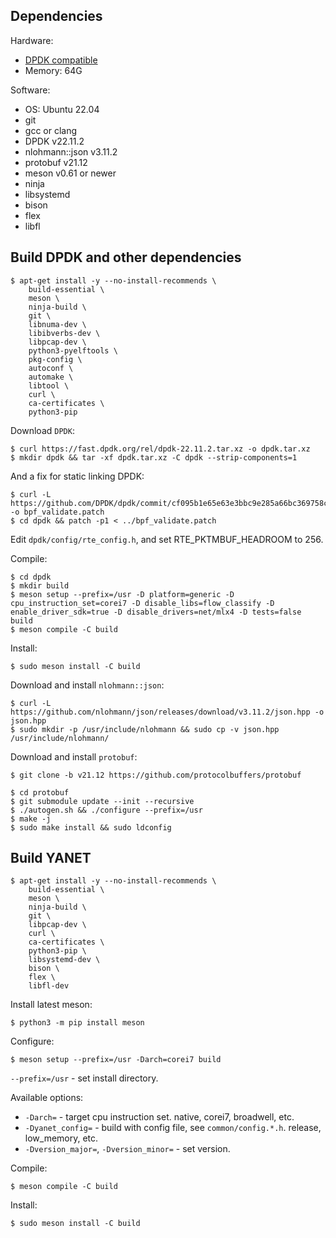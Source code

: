 ## Dependencies
Hardware:
- [DPDK compatible](https://core.dpdk.org/supported/)
- Memory: 64G

Software:
- OS: Ubuntu 22.04
- git
- gcc or clang
- DPDK v22.11.2
- nlohmann::json v3.11.2
- protobuf v21.12
- meson v0.61 or newer
- ninja
- libsystemd
- bison
- flex
- libfl

## Build DPDK and other dependencies
```
$ apt-get install -y --no-install-recommends \
    build-essential \
    meson \
    ninja-build \
    git \
    libnuma-dev \
    libibverbs-dev \
    libpcap-dev \
    python3-pyelftools \
    pkg-config \
    autoconf \
    automake \
    libtool \
    curl \
    ca-certificates \
    python3-pip
```

Download `DPDK`:
```
$ curl https://fast.dpdk.org/rel/dpdk-22.11.2.tar.xz -o dpdk.tar.xz
$ mkdir dpdk && tar -xf dpdk.tar.xz -C dpdk --strip-components=1
```
And a fix for static linking DPDK:
```
$ curl -L https://github.com/DPDK/dpdk/commit/cf095b1e65e63e3bbc9e285a66bc369758c39fc7.patch -o bpf_validate.patch
$ cd dpdk && patch -p1 < ../bpf_validate.patch
```
Edit `dpdk/config/rte_config.h`, and set RTE_PKTMBUF_HEADROOM to 256.

Compile:
```
$ cd dpdk
$ mkdir build
$ meson setup --prefix=/usr -D platform=generic -D cpu_instruction_set=corei7 -D disable_libs=flow_classify -D enable_driver_sdk=true -D disable_drivers=net/mlx4 -D tests=false build
$ meson compile -C build
```

Install:
```
$ sudo meson install -C build
```

Download and install `nlohmann::json`:
```
$ curl -L https://github.com/nlohmann/json/releases/download/v3.11.2/json.hpp -o json.hpp
$ sudo mkdir -p /usr/include/nlohmann && sudo cp -v json.hpp /usr/include/nlohmann/
```

Download and install `protobuf`:
```
$ git clone -b v21.12 https://github.com/protocolbuffers/protobuf

$ cd protobuf
$ git submodule update --init --recursive
$ ./autogen.sh && ./configure --prefix=/usr
$ make -j
$ sudo make install && sudo ldconfig
```

## Build YANET
```
$ apt-get install -y --no-install-recommends \
    build-essential \
    meson \
    ninja-build \
    git \
    libpcap-dev \
    curl \
    ca-certificates \
    python3-pip \
    libsystemd-dev \
    bison \
    flex \
    libfl-dev
```

Install latest meson:
```
$ python3 -m pip install meson
```

Configure:
```
$ meson setup --prefix=/usr -Darch=corei7 build
```
`--prefix=/usr` - set install directory.

Available options:
- `-Darch=` - target cpu instruction set. native, corei7, broadwell, etc.
- `-Dyanet_config=` - build with config file, see `common/config.*.h`. release, low_memory, etc.
- `-Dversion_major=`, `-Dversion_minor=` - set version.

Compile:
```
$ meson compile -C build
```

Install:
```
$ sudo meson install -C build
```

